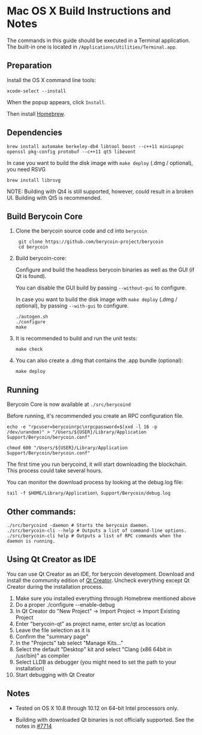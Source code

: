 Mac OS X Build Instructions and Notes
====================================
The commands in this guide should be executed in a Terminal application.
The built-in one is located in `/Applications/Utilities/Terminal.app`.

Preparation
-----------
Install the OS X command line tools:

`xcode-select --install`

When the popup appears, click `Install`.

Then install [Homebrew](http://brew.sh).

Dependencies
----------------------

    brew install automake berkeley-db4 libtool boost --c++11 miniupnpc openssl pkg-config protobuf --c++11 qt5 libevent

In case you want to build the disk image with `make deploy` (.dmg / optional), you need RSVG
 
    brew install librsvg

NOTE: Building with Qt4 is still supported, however, could result in a broken UI. Building with Qt5 is recommended.

Build Berycoin Core
------------------------

1. Clone the berycoin source code and cd into `berycoin`

        git clone https://github.com/berycoin-project/berycoin
        cd berycoin

2.  Build berycoin-core:

    Configure and build the headless berycoin binaries as well as the GUI (if Qt is found).

    You can disable the GUI build by passing `--without-gui` to configure.

    In case you want to build the disk image with `make deploy` (.dmg / optional), by passing `--with-gui` to configure.
    
        ./autogen.sh
        ./configure
        make

3.  It is recommended to build and run the unit tests:

        make check

4.  You can also create a .dmg that contains the .app bundle (optional):

        make deploy

Running
-------

Berycoin Core is now available at `./src/berycoind`

Before running, it's recommended you create an RPC configuration file.

    echo -e "rpcuser=berycoinrpc\nrpcpassword=$(xxd -l 16 -p /dev/urandom)" > "/Users/${USER}/Library/Application Support/Berycoin/berycoin.conf"

    chmod 600 "/Users/${USER}/Library/Application Support/Berycoin/berycoin.conf"

The first time you run berycoind, it will start downloading the blockchain. This process could take several hours.

You can monitor the download process by looking at the debug.log file:

    tail -f $HOME/Library/Application\ Support/Berycoin/debug.log

Other commands:
-------

    ./src/berycoind -daemon # Starts the berycoin daemon.
    ./src/berycoin-cli --help # Outputs a list of command-line options.
    ./src/berycoin-cli help # Outputs a list of RPC commands when the daemon is running.

Using Qt Creator as IDE
------------------------
You can use Qt Creator as an IDE, for berycoin development.
Download and install the community edition of [Qt Creator](https://www.qt.io/download/).
Uncheck everything except Qt Creator during the installation process.

1. Make sure you installed everything through Homebrew mentioned above
2. Do a proper ./configure --enable-debug
3. In Qt Creator do "New Project" -> Import Project -> Import Existing Project
4. Enter "berycoin-qt" as project name, enter src/qt as location
5. Leave the file selection as it is
6. Confirm the "summary page"
7. In the "Projects" tab select "Manage Kits..."
8. Select the default "Desktop" kit and select "Clang (x86 64bit in /usr/bin)" as compiler
9. Select LLDB as debugger (you might need to set the path to your installation)
10. Start debugging with Qt Creator

Notes
-----

* Tested on OS X 10.8 through 10.12 on 64-bit Intel processors only.

* Building with downloaded Qt binaries is not officially supported. See the notes in [#7714](https://github.com/bitcoin/bitcoin/issues/7714)
